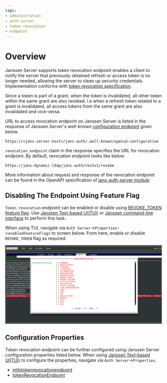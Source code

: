 ```yaml
---
tags:
- administration
- auth-server
- token-revocation
- endpoint
---
```


# Overview

Janssen Server supports token revocation endpoint enables a client to notify the server that previously obtained 
refresh or access token is no longer needed, allowing the server to clean up security credentials. Implementation 
conforms with [token revocation specification](https://datatracker.ietf.org/doc/html/rfc7009).

Since a token is part of a grant, when the token is invalidated, all other token within the same grant are also revoked.
i.e when a refresh token related to a grant is invalidated, all access tokens from the same grant are also invalidated 
and vice-versa.

URL to access revocation endpoint on Janssen Server is listed in the response of Janssen Server's well-known
[configuration endpoint](./configuration.md) given below.

```text
https://<jans-server-host>/jans-auth/.well-known/openid-configuration
```

`revocation_endpoint` claim in the response specifies the URL for revocation endpoint. By default, revocation endpoint
looks like below:

```
https://jans-dynamic-ldap/jans-auth/restv1/revoke
```

More information about request and response of the revocation endpoint can be found in
the OpenAPI specification of [jans-auth-server module](https://gluu.org/swagger-ui/?url=https://raw.githubusercontent.com/JanssenProject/jans/vreplace-janssen-version/jans-auth-server/docs/swagger.yaml#/Token/revoke).



## Disabling The Endpoint Using Feature Flag

`Token revocation` endpoint can be enabled or disable using [REVOKE_TOKEN feature flag](../../reference/json/feature-flags/janssenauthserver-feature-flags.md#revoketoken).
Use [Janssen Text-based UI(TUI)](../../config-guide/tui.md) or [Janssen command-line interface](../../config-guide/jans-cli/README.md) to perform this task.

When using TUI, navigate via `Auth Server`->`Properties`->`enabledFeatureFlags` to screen below. From here, enable or
disable `REVOKE_TOKEN` flag as required.

![](../../../assets/image-tui-enable-components.png)

## Configuration Properties

Token revocation endpoint can be further configured using Janssen Server configuration properties listed below. When using
[Janssen Text-based UI(TUI)](../../config-guide/tui.md) to configure the properties,
navigate via `Auth Server`->`Properties`.

- [mtlstokenrevocationendpoint](../../reference/json/properties/janssenauthserver-properties.md#mtlstokenrevocationendpoint)
- [tokenRevocationEndpoint](../../reference/json/properties/janssenauthserver-properties.md#tokenrevocationendpoint)

